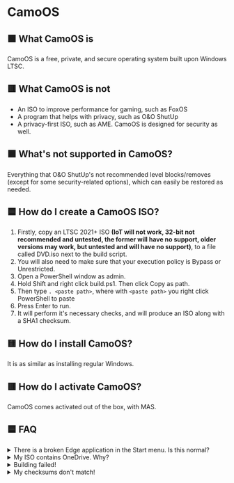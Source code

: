 # CamoOS

## 🟩 What CamoOS is

CamoOS is a free, private, and secure operating system built upon Windows LTSC.

## 🟥 What CamoOS is not

- An ISO to improve performance for gaming, such as FoxOS
- A program that helps with privacy, such as O&O ShutUp
- A privacy-first ISO, such as AME. CamoOS is designed for security as well.

## 🟪 What's not supported in CamoOS?

Everything that O&O ShutUp's not recommended level blocks/removes (except for some security-related options), which can easily be restored as needed.

## 🟦 How do I create a CamoOS ISO?

1. Firstly, copy an LTSC 2021+ ISO **(IoT will not work, 32-bit not recommended and untested, the former will have no support, older versions may work, but untested and will have no support)**, to a file called DVD.iso next to the build script.
1. You will also need to make sure that your execution policy is Bypass or Unrestricted.
1. Open a PowerShell window as admin.
1. Hold Shift and right click build.ps1. Then click Copy as path.
1. Then type `. <paste path>`, where with `<paste path>` you right click PowerShell to paste
1. Press Enter to run.
1. It will perform it's necessary checks, and will produce an ISO along with a SHA1 checksum.

## 🟨 How do I install CamoOS?

It is as similar as installing regular Windows.

## 🟥 How do I activate CamoOS?

CamoOS comes activated out of the box, with MAS.

## 🟦 FAQ

<details>
<summary>There is a broken Edge application in the Start menu. Is this normal?</summary>
This is perfectly normal, UninstallAllEdgeChromium doesn't do a good job a lot of times.
</details>
<details>
<summary>My ISO contains OneDrive. Why?</summary>
OneDrive is not removed because depending on the user's threat model, it might be useful. You can uninstall it if you wish, though some ISOs won't contain it.
</details>
<details>
<summary>Building failed!</summary>
This is usually because you used a 2016- image, or an IoT image. You can fix this by renaming the index to <code>Windows 10 Enterprise LTSC</code>, but it will be untested, and as such, no support. It is recommended to use the latest stable build provided in the releases page.
</details>
<details>
<summary>My checksums don't match!</summary>
If you haven't synced the checksum file along with the ISO, the checksums won't match since every ISO created will be unique. This is a technical limitation of the tools that the build script uses. Otherwise, the ISO may have been tampered with or corrupted.
</details>
<!--
<details>
<summary></summary>
</details>
-->
